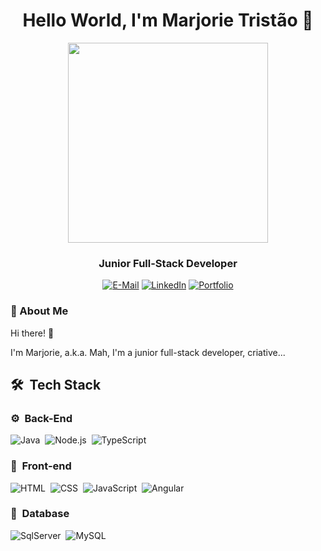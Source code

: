 <h1 align="center">
  Hello World, I'm Marjorie Tristão 👋
</h1>

<div align="center">
<img height="320em" src="https://media.giphy.com/media/WRRL1EKo9rNe12S4zh/giphy.gif"/>
  
  
</div>

<h3 align="center">
  Junior Full-Stack Developer
</h3>

<div align="center">
<p>
<a href="mailto:dev.mahtristao@gmail.com"><img src="https://img.shields.io/badge/Gmail-C88CDE?style=for-the-badge&logo=gmail&logoColor=white; color:FFF" alt="E-Mail"></a>
<a href="https://www.linkedin.com/in/mahtristao"><img src="https://img.shields.io/badge/LinkedIn-C88CDE?style=for-the-badge&logo=linkedin&logoColor=white; color:FFF" alt="LinkedIn"></a>
<a href="https://mahtristao.github.io/portfolio/"><img src="https://img.shields.io/badge/my_portfolio-C88CDE?style=for-the-badge&logo=ko-fi&logoColor=white; color:FFF" alt="Portfolio"></a>
</p>
</div>

### 🌻 About Me

Hi there! 👋

I'm Marjorie, a.k.a. Mah, I'm a junior full-stack developer, criative...

## 🛠 &nbsp;Tech Stack

### ⚙️ &nbsp;Back-End

![Java](https://img.shields.io/badge/Java-EAD3F2?style=for-the-badge&logo=openjdk&logoColor=white)&nbsp;
![Node.js](https://img.shields.io/badge/Node.js-EAD3F2?style=for-the-badge&logo=node.js&logoColor=53D9A2)&nbsp;
![TypeScript](https://img.shields.io/badge/TypeScript-EAD3F2?style=for-the-badge&logo=typescript&logoColor=1572B6)&nbsp;

### 🎨 &nbsp;Front-end

![HTML](https://img.shields.io/badge/-HTML-EAD3F2?style=for-the-badge&logo=HTML5&logoColor=C86833)&nbsp;
![CSS](https://img.shields.io/badge/-CSS-EAD3F2?style=for-the-badge&logo=CSS3&logoColor=139DFF)&nbsp;
![JavaScript](https://img.shields.io/badge/JavaScript-EAD3F2?style=for-the-badge&logo=javascript&logoColor=F7DF1E)&nbsp;
![Angular](https://img.shields.io/badge/-Angular-EAD3F2?style=for-the-badge&logo=Angular&logoColor=893121)&nbsp;

### 🚀 &nbsp;Database

![SqlServer](https://img.shields.io/badge/-Microsoft%20SQL%20Server-EAD3F2?style=for-the-badge&logo=microsoft%20sql%20server&logoColor=FDFD62)&nbsp;
![MySQL](https://img.shields.io/badge/-MySQL-EAD3F2?style=for-the-badge&logo=mysql&logoColor=004D8F)&nbsp;
